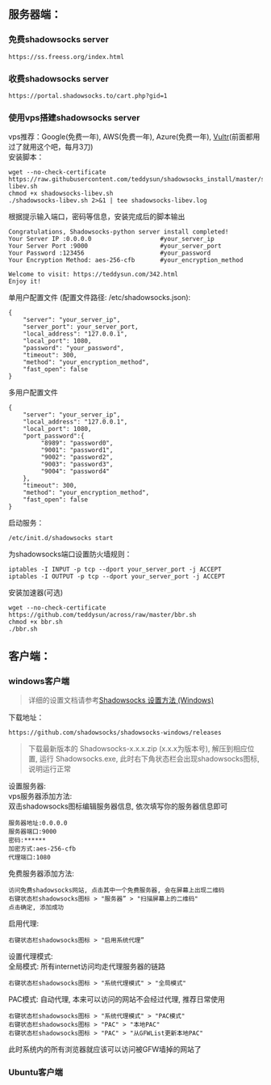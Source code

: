 ## 服务器端：
### 免费shadowsocks server
```
https://ss.freess.org/index.html
```
### 收费shadowsocks server
```
https://portal.shadowsocks.to/cart.php?gid=1
```
### 使用vps搭建shadowsocks server
vps推荐：Google(免费一年), AWS(免费一年), Azure(免费一年), [Vultr](https://www.vultr.com/?ref=7245210)(前面都用过了就用这个吧，每月3刀)   
安装脚本：
```
wget --no-check-certificate https://raw.githubusercontent.com/teddysun/shadowsocks_install/master/shadowsocks-libev.sh
chmod +x shadowsocks-libev.sh
./shadowsocks-libev.sh 2>&1 | tee shadowsocks-libev.log
```
根据提示输入端口，密码等信息，安装完成后的脚本输出
```
Congratulations, Shadowsocks-python server install completed!
Your Server IP :0.0.0.0                   #your_server_ip
Your Server Port :9000                    #your_server_port
Your Password :123456                     #your_password
Your Encryption Method: aes-256-cfb       #your_encryption_method

Welcome to visit: https://teddysun.com/342.html
Enjoy it!
```
单用户配置文件 (配置文件路径: /etc/shadowsocks.json):
```
{
    "server": "your_server_ip",
    "server_port": your_server_port,
    "local_address": "127.0.0.1",
    "local_port": 1080,
    "password": "your_password",
    "timeout": 300,
    "method": "your_encryption_method",
    "fast_open": false
}
```
多用户配置文件
```
{
    "server": "your_server_ip",
    "local_address": "127.0.0.1",
    "local_port": 1080,
    "port_password":{
         "8989": "password0",
         "9001": "password1",
         "9002": "password2",
         "9003": "password3",
         "9004": "password4"
    },
    "timeout": 300,
    "method": "your_encryption_method",
    "fast_open": false
}
```
启动服务：   
```
/etc/init.d/shadowsocks start
```
为shadowsocks端口设置防火墙规则：
```
iptables -I INPUT -p tcp --dport your_server_port -j ACCEPT
iptables -I OUTPUT -p tcp --dport your_server_port -j ACCEPT
```
安装加速器(可选)
```
wget --no-check-certificate https://github.com/teddysun/across/raw/master/bbr.sh
chmod +x bbr.sh
./bbr.sh
```
## 客户端：
### windows客户端
> 详细的设置文档请参考[Shadowsocks 设置方法 (Windows)](https://github.com/Shadowsocks-Wiki/shadowsocks/blob/master/2-windows-setup-guide-cn.md)   

下载地址：
```
https://github.com/shadowsocks/shadowsocks-windows/releases
```
> 下载最新版本的 Shadowsocks-x.x.x.zip (x.x.x为版本号), 解压到相应位置, 运行 Shadowsocks.exe, 此时右下角状态栏会出现shadowsocks图标, 说明运行正常   

设置服务器:     
vps服务器添加方法:    
双击shadowsocks图标编辑服务器信息, 依次填写你的服务器信息即可
```
服务器地址:0.0.0.0
服务器端口:9000
密码:******
加密方式:aes-256-cfb
代理端口:1080
```
免费服务器添加方法:    
```
访问免费shadowsocks网站, 点击其中一个免费服务器, 会在屏幕上出现二维码   
右键状态栏shadowsocks图标 > "服务器” > "扫描屏幕上的二维码"
点击确定, 添加成功   
```
启用代理:
```
右键状态栏shadowsocks图标 > "启用系统代理”
```
设置代理模式:    
全局模式: 所有internet访问均走代理服务器的链路
```
右键状态栏shadowsocks图标 > "系统代理模式" > "全局模式"
```
PAC模式: 自动代理, 本来可以访问的网站不会经过代理, 推荐日常使用
```
右键状态栏shadowsocks图标 > "系统代理模式" > "PAC模式"
右键状态栏shadowsocks图标 > "PAC" > "本地PAC"
右键状态栏shadowsocks图标 > "PAC" > "从GFWList更新本地PAC"
```
此时系统内的所有浏览器就应该可以访问被GFW墙掉的网站了
### Ubuntu客户端
